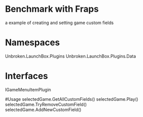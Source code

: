 # Benchmark with Fraps

a example of creating and setting game custom fields

# Namespaces
Unbroken.LaunchBox.Plugins
Unbroken.LaunchBox.Plugins.Data

# Interfaces
IGameMenuItemPlugin

#Usage
selectedGame.GetAllCustomFields()
selectedGame.Play()
selectedGame.TryRemoveCustomField()
selectedGame.AddNewCustomField()
